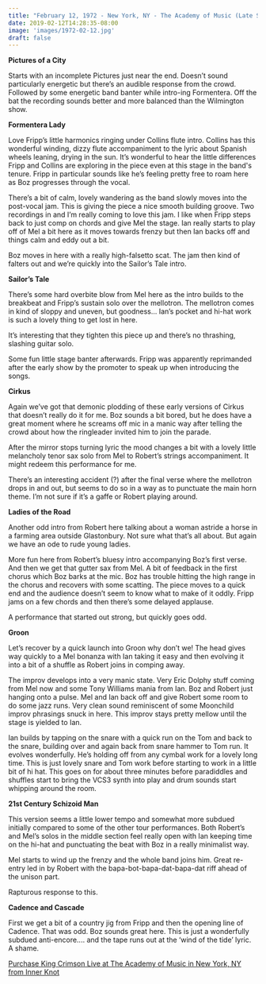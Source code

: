 ```yaml
---
title: "February 12, 1972 - New York, NY - The Academy of Music (Late Show)"
date: 2019-02-12T14:28:35-08:00
image: 'images/1972-02-12.jpg'
draft: false
---
```



**Pictures of a City**

Starts with an incomplete Pictures just near the end. Doesn’t sound particularly energetic but there’s an audible response from the crowd.
Followed by some energetic band banter while intro-ing Formentera.
Off the bat the recording sounds better and more balanced than the Wilmington show.
 
**Formentera Lady**

Love Fripp’s little harmonics ringing under Collins flute intro. Collins has this wonderful winding, dizzy flute accompaniment to the lyric about Spanish wheels leaning, drying in the sun. It’s wonderful to hear the little differences Fripp and Collins are exploring in the piece even at this stage in the band's tenure. Fripp in particular sounds like he’s feeling pretty free to roam here as Boz progresses through the vocal.

There’s a bit of calm, lovely wandering as the band slowly moves into the post-vocal jam. This is giving the piece a nice smooth building groove. Two recordings in and I’m really coming to love this jam. I like when Fripp steps back to just comp on chords and give Mel the stage. Ian really starts to play off of Mel a bit here as it moves towards frenzy but then Ian backs off and things calm and eddy out a bit.
 
Boz moves in here with a really high-falsetto scat. The jam then kind of falters out and we’re quickly into the Sailor’s Tale intro.

**Sailor’s Tale**

There’s some hard overbite blow from Mel here as the intro builds to the breakbeat and Fripp’s sustain solo over the mellotron. The mellotron comes in kind of sloppy and uneven, but goodness... Ian’s pocket and hi-hat work is such a lovely thing to get lost in here.

It’s interesting that they tighten this piece up and there’s no thrashing, slashing guitar solo.

Some fun little stage banter afterwards. Fripp was apparently reprimanded after the early show by the promoter to speak up when introducing the songs.

**Cirkus**
 
Again we’ve got that demonic plodding of these early versions of Cirkus that doesn’t really do it for me. Boz sounds a bit bored, but he does have a great moment where he screams off mic in a manic way after telling the crowd about how the ringleader invited him to join the parade.

After the mirror stops turning lyric the mood changes a bit with a lovely little melancholy tenor sax solo from Mel to Robert’s strings accompaniment. It might redeem this performance for me.

There’s an interesting accident (?) after the final verse where the mellotron drops in and out, but seems to do so in a way as to punctuate the main horn theme. I’m not sure if it’s a gaffe or Robert playing around.

**Ladies of the Road**

Another odd intro from Robert here talking about a woman astride a horse in a farming area outside Glastonbury. Not sure what that’s all about. But again we have an ode to rude young ladies.

More fun here from Robert’s bluesy intro accompanying Boz’s first verse. And then we get that gutter sax from Mel. 
A bit of feedback in the first chorus which Boz barks at the mic. Boz has trouble hitting the high range in the chorus and recovers with some scatting. The piece moves to a quick end and the audience doesn’t seem to know what to make of it oddly. Fripp jams on a few chords and then there’s some delayed applause.
 
A performance that started out strong, but quickly goes odd.

**Groon**

Let’s recover by a quick launch into Groon why don’t we! The head gives way quickly to a Mel bonanza with Ian taking it easy and then evolving it into a  bit of a shuffle as Robert joins in comping away.

The improv develops into a very manic state. Very Eric Dolphy stuff coming from Mel now and some Tony Williams mania from Ian. Boz and Robert just hanging onto a pulse. Mel and Ian back off and give Robert some room to do some jazz runs. Very clean sound reminiscent of some Moonchild improv phrasings snuck in here. This improv stays pretty mellow until the stage is yielded to Ian.

Ian builds by tapping on the snare with a quick run on the Tom and back to the snare, building over and again back from snare hammer to Tom run. It evolves wonderfully. He’s holding off from any cymbal work for a lovely long time. This is just lovely snare and Tom work before starting to work in a little bit of hi hat. This goes on for about three minutes before paradiddles and shuffles start to bring the VCS3 synth into play and drum sounds start whipping around the room.

**21st Century Schizoid Man**

This version seems a little lower tempo and somewhat more subdued initially compared to some of the other tour performances. Both Robert’s and Mel’s solos in the middle section feel really open with Ian keeping time on the hi-hat and punctuating the beat with Boz in a really minimalist way.
 
Mel starts to wind up the frenzy and the whole band joins him. Great re-entry led in by Robert with the bapa-bot-bapa-dat-bapa-dat riff ahead of the unison part.
 
Rapturous response to this.

**Cadence and Cascade**

First we get a bit of a country jig from Fripp and then the opening line of Cadence. That was odd. Boz sounds great here. This is just a wonderfully subdued anti-encore.... and the tape runs out at the ‘wind of the tide’ lyric. A shame.


[Purchase King Crimson Live at The Academy of Music in New York, NY from Inner Knot](https://shop.schizoidshop.com/king-crimson---sailors-tales-1970--1972---limited-edition-27-disc-boxed-set-p1699.aspx)


